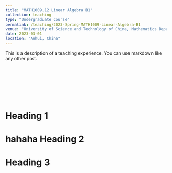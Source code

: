 ```yaml
---
title: "MATH1009.12 Linear Algebra B1"
collection: teaching
type: "Undergraduate course"
permalink: /teaching/2023-Spring-MATH1009-Linear-Algebra-B1
venue: "University of Science and Technology of China, Mathematics Department"
date: 2023-03-01
location: "Anhui, China"
---
```


This is a description of a teaching experience. You can use markdown like any other post.
<div id="echart" style="width: 100px; height: 100px;"></div>
<script type="text/javascript">
    var chartDom = document.getElementById('echart');
    var myChart = echarts.init(chartDom);
    var option;

    option = {
        tooltip: {},
        backgroundColor: '#00',
        visualMap: {
            show: false,
            dimension: 2,
            min: -1,
            max: 1,
            inRange: {
                color: [
                    '#313695',
                    '#4575b4',
                    '#74add1',
                    '#abd9e9',
                    '#e0f3f8',
                    '#ffffbf',
                    '#fee090',
                    '#fdae61',
                    '#f46d43',
                    '#d73027',
                    '#a50026'
                ]
            }
        },
        xAxis3D: {
            type: 'value'
        },
        yAxis3D: {
            type: 'value'
        },
        zAxis3D: {
            type: 'value'
        },
        grid3D: {
            viewControl: {
                // projection: 'orthographic'
            }
        },
        series: [
            {
                type: 'surface',
                wireframe: {
                    // show: false
                },
                equation: {
                    x: {
                        step: 0.05
                    },
                    y: {
                        step: 0.05,
                        min: -3
                    },
                    z: function (x, y) {
                        return x + y;
                    }
                }
            },
            {
                type: 'surface',
                wireframe: {
                    // show: false
                },
                equation: {
                    x: {
                        step: 0.05
                    },
                    y: {
                        step: 0.05,
                        min: -3
                    },
                    z: function (x, y) {
                        return -2 * x;
                    }
                }
            },
            {
                type: 'surface',
                wireframe: {
                    // show: false
                },
                equation: {
                    x: {
                        step: 0.05
                    },
                    y: {
                        step: 0.05,
                        min: -3
                    },
                    z: function (x, y) {
                        return x - 1;
                    }
                }
            }
        ]
    };

    option && myChart.setOption(option);
</script>

Heading 1
======
hahaha
Heading 2
======

Heading 3
======

